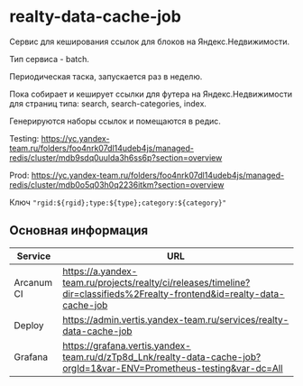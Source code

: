 # realty-data-cache-job

Сервис для кеширования ссылок для блоков на Яндекс.Недвижимости.

Тип сервиса - batch.

Периодическая таска, запускается раз в неделю. 

Пока собирает и кеширует ссылки для футера на Яндекс.Недвижимости для страниц типа: search, search-categories, index.

Генерируются наборы ссылок и помещаются в редис.

Testing: https://yc.yandex-team.ru/folders/foo4nrk07dl14udeb4js/managed-redis/cluster/mdb9sdq0uulda3h6ss6p?section=overview

Prod: https://yc.yandex-team.ru/folders/foo4nrk07dl14udeb4js/managed-redis/cluster/mdb0o5q03h0q2236itkm?section=overview

Ключ ```"rgid:${rgid};type:${type};category:${category}"```

## Основная информация
| Service | URL |
|---|---|
| Arcanum CI | https://a.yandex-team.ru/projects/realty/ci/releases/timeline?dir=classifieds%2Frealty-frontend&id=realty-data-cache-job |
| Deploy | https://admin.vertis.yandex-team.ru/services/realty-data-cache-job |
| Grafana | https://grafana.vertis.yandex-team.ru/d/zTp8d_Lnk/realty-data-cache-job?orgId=1&var-ENV=Prometheus-testing&var-dc=All |
